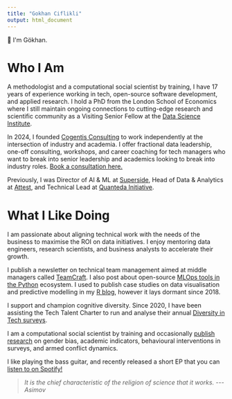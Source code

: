 ```yaml
---
title: "Gokhan Ciflikli"
output: html_document
---
```


👋 I'm Gökhan.

# Who I Am

A methodologist and a computational social scientist by training, I have 17 years of experience working in tech, open-source software development, and applied research. I hold a PhD from the London School of Economics where I still maintain ongoing connections to cutting-edge research and scientific community as a Visiting Senior Fellow at the [Data Science Institute](https://www.lse.ac.uk/DSI).

In 2024, I founded [Cogentis Consulting](https://www.cogentis.ai) to work independently at the intersection of industry and academia. I offer fractional data leadership, one-off consulting, workshops, and career coaching for tech managers who want to break into senior leadership and academics looking to break into industry roles. [Book a consultation here.](https://www.cogentis.ai/consultation)

Previously, I was Director of AI & ML at [Superside](https://www.superside.com/), Head of Data & Analytics at [Attest](https://www.askattest.com/), and Technical Lead at [Quanteda Initiative](https://www.quanteda.org/).

# What I Like Doing

I am passionate about aligning technical work with the needs of the business to maximise the ROI on data initiatives. I enjoy mentoring data engineers, research scientists, and business analysts to accelerate their growth.

I publish a newsletter on technical team management aimed at middle managers called [TeamCraft](https://teamcraft.substack.com/). I also post about open-source [MLOps tools in the Python](https://gokhan.io/python) ecosystem. I used to publish case studies on data visualisation and predictive modelling in my [R blog](https://gokhan.io/post), however it lays dormant since 2018.

I support and champion cognitive diversity. Since 2020, I have been assisting the Tech Talent Charter to run and analyse their annual [Diversity in Tech surveys](https://report.techtalentcharter.co.uk/diversity-in-tech).

I am a computational social scientist by training and occasionally [publish research](https://scholar.google.com/citations?user=DSwbOtcAAAAJ&hl=en) on gender bias, academic indicators, behavioural interventions in surveys, and armed conflict dynamics.

I like playing the bass guitar, and recently released a short EP that you can [listen to on Spotify!](https://open.spotify.com/album/5anGntZJaDDBog1XqiSDSj?si=8qzK7eaKQ6-yeBzV0pZjyg)

>_It is the chief characteristic of the religion of science that it works. ---Asimov_
